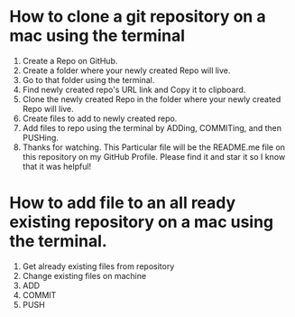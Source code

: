 # How to clone a git repository on a mac using the terminal
1. Create a Repo on GitHub.
2. Create a folder where your newly created Repo will live.
3. Go to that folder using the terminal. 
4. Find newly created repo's URL link and Copy it to clipboard.
5. Clone the newly created Repo in the folder where your 
    newly created Repo will live.
6. Create files to add to newly created repo.
7. Add files to repo using the terminal by ADDing, COMMITing, and then PUSHing.  
8. Thanks for watching. This Particular file will be the README.me file on this repository on my GitHub Profile. 
Please find it and star it so I know that it was helpful!

# How to add file to an all ready existing repository on a mac using the terminal.
1. Get already existing files from repository
2. Change existing files on machine
3. ADD
4. COMMIT
5. PUSH
